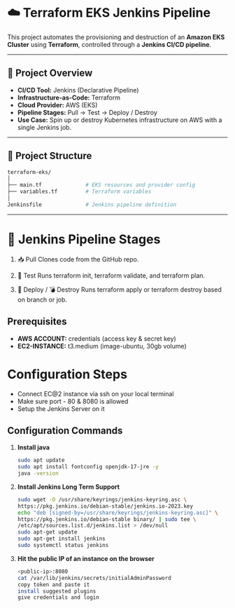 # ☁️ Terraform EKS Jenkins Pipeline

This project automates the provisioning and destruction of an **Amazon EKS Cluster** using **Terraform**, controlled through a **Jenkins CI/CD pipeline**.

---

## 🚀 Project Overview

- **CI/CD Tool:** Jenkins (Declarative Pipeline)
- **Infrastructure-as-Code:** Terraform
- **Cloud Provider:** AWS (EKS)
- **Pipeline Stages:** Pull → Test → Deploy / Destroy
- **Use Case:** Spin up or destroy Kubernetes infrastructure on AWS with a single Jenkins job.

---

## 📁 Project Structure

```bash
terraform-eks/
│
├── main.tf              # EKS resources and provider config
├── variables.tf         # Terraform variables
│
Jenkinsfile              # Jenkins pipeline definition
```
---

# 🔄 Jenkins Pipeline Stages
1. 📥 Pull
Clones code from the GitHub repo.

2. 🧪 Test
Runs terraform init, terraform validate, and terraform plan.

3. 🚀 Deploy / 💣 Destroy
Runs terraform apply or terraform destroy based on branch or job.


## Prerequisites
- **AWS ACCOUNT:** credentials (access key & secret key)
- **EC2-INSTANCE:** t3.medium (image-ubuntu, 30gb volume)


# Configuration Steps

- Connect EC@2 instance via ssh on your local terminal
- Make sure port - 80 & 8080 is allowed
- Setup the Jenkins Server on it

## Configuration Commands
1. **Install java**
   ```sh
   sudo apt update
   sudo apt install fontconfig openjdk-17-jre -y
   java -version
   ```
2. **Install Jenkins Long Term Support**
   ```sh
   sudo wget -O /usr/share/keyrings/jenkins-keyring.asc \
   https://pkg.jenkins.io/debian-stable/jenkins.io-2023.key
   echo "deb [signed-by=/usr/share/keyrings/jenkins-keyring.asc]" \
   https://pkg.jenkins.io/debian-stable binary/ | sudo tee \
   /etc/apt/sources.list.d/jenkins.list > /dev/null
   sudo apt-get update
   sudo apt-get install jenkins 
   sudo systemctl status jenkins
   ```
3. **Hit the public IP of an instance on the browser**
   ```sh
   <public-ip>:8080
   cat /var/lib/jenkins/secrets/initialAdminPassword
   copy token and paste it
   install suggested plugins
   give credentials and login
   ```   
   


